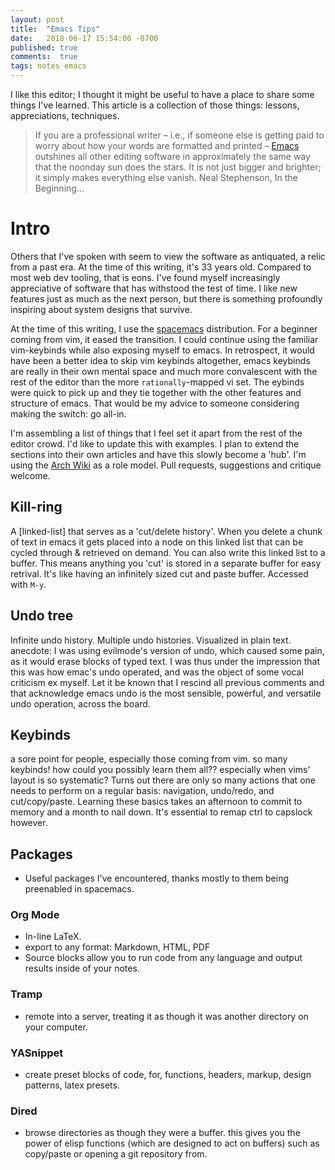 ```yaml
---
layout: post
title:  "Emacs Tips"
date:   2018-06-17 15:54:00 -0700
published: true
comments:  true
tags: notes emacs
---
```


I like this editor; I thought it might be useful to have a place to share some things I've learned. This article is a collection of those things: lessons, appreciations, techniques.

>If you are a professional writer – i.e., if someone else is getting paid to worry about how your words are formatted and printed – [Emacs][emacs-main] outshines all other editing software in approximately the same way that the noonday sun does the stars. It is not just bigger and brighter; it simply makes everything else vanish.
> Neal Stephenson, In the Beginning…

# Intro

Others that I've spoken with seem to view the software as antiquated, a relic from a past era. 
At the time of this writing, it's 33 years old. Compared to most web dev tooling, that is eons.
I've found myself increasingly appreciative of software that has withstood the test of time. I like new features just as much as the next person, but there is something profoundly inspiring about system designs that survive.

At the time of this writing, I use the [spacemacs][spacemacs-main] distribution. For a beginner coming from vim, it eased the transition. I could continue using the familiar vim-keybinds while also exposing myself to emacs. In retrospect, it would have been a better idea to skip vim keybinds altogether, emacs keybinds are really in their own mental space and much more convalescent with the rest of the editor than the more `rationally`-mapped vi set. The eybinds were quick to pick up and they tie together with the other features and structure of emacs. That would be my advice to someone considering making the switch: go all-in.

I'm assembling a list of things that I feel set it apart from the rest of the editor crowd. I'd like to update this with examples. I plan to extend the sections into their own articles and have this slowly become a 'hub'. I'm using the [Arch Wiki][archWiki] as a role model. Pull requests, suggestions and critique welcome.

## Kill-ring

A [linked-list] that serves as a 'cut/delete history'. When you delete a chunk of text in emacs it gets placed into a node on this linked list that can be cycled through & retrieved on demand. You can also write this linked list to a buffer. This means anything you 'cut' is stored in a separate buffer for easy retrival. It's like having an infinitely sized cut and paste buffer.
Accessed with `M-y`.

## Undo tree

Infinite undo history. Multiple undo histories. Visualized in plain text.
anecdote: I was using evilmode's version of undo, which caused some pain, as it would erase blocks of typed text. I was thus under the impression that this was how emac's undo operated, and was the object of some vocal criticism ex myself. Let it be known that I rescind all previous comments and that acknowledge emacs undo is the most sensible, powerful, and versatile undo operation, across the board.

## Keybinds

a sore point for people, especially those coming from vim. so many keybinds! how could you possibly learn them all?? especially when vims' layout is so systematic? Turns out there are only so many actions that one needs to perform on a regular basis: navigation, undo/redo, and cut/copy/paste. Learning these basics takes an afternoon to commit to memory and a month to nail down. It's essential to remap ctrl to capslock however.

## Packages

- Useful packages I've encountered, thanks mostly to them being preenabled in spacemacs.

### Org Mode

- In-line LaTeX.
- export to any format: Markdown, HTML, PDF
- Source blocks allow you to run code from any language and output results inside of your notes.

### Tramp

- remote into a server, treating it as though it was another directory on your computer.

### YASnippet

- create preset blocks of code, for, functions, headers, markup, design patterns, latex presets.

### Dired

- browse directories as though they were a buffer. this gives you the power of elisp functions (which are designed to act on buffers) such as copy/paste or opening a git repository from.

[emacs-main]: https://www.gnu.org/software/emacs/
[spacemacs-main]: http://spacemacs.org/
[archWiki]: https://wiki.archlinux.org/
